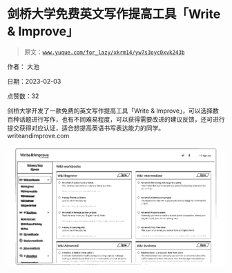 # 剑桥大学免费英文写作提高工具「Write & Improve」

> 原文：[`www.yuque.com/for_lazy/xkrm14/yw7s3oyc0xvk243b`](https://www.yuque.com/for_lazy/xkrm14/yw7s3oyc0xvk243b)

作者： 大池 

日期：2023-02-03 

点赞数：32 

剑桥大学开发了一款免费的英文写作提高工具「Write & Improve」，可以选择数百种话题进行写作，也有不同难易程度，可以获得需要改进的建议反馈，还可进行提交获得对应认证，适合想提高英语书写表达能力的同学。 writeandimprove.com 

![](img/47a8260194ec8961199dff7469936da2.png) 

